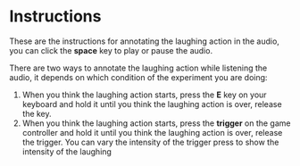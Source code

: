 # Instructions

These are the instructions for annotating the laughing action in the audio, you can click the **space** key to play or pause the audio.

There are two ways to annotate the laughing action while listening the audio, it depends on which condition of the experiment you are doing:
1. When you think the laughing action starts, press the **E** key on your keyboard and hold it until you think the laughing action is over, release the key.
1. When you think the laughing action starts, press the **trigger** on the game controller and hold it until you think the laughing action is over, release the trigger. You can vary the intensity of the trigger press to show the intensity of the laughing
